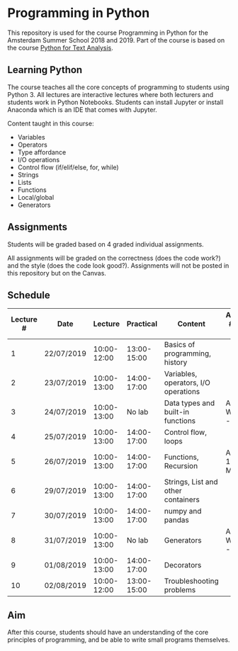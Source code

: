 Programming in Python
=====================

This repository is used for the course Programming in Python for the Amsterdam Summer School 2018 and 2019.
Part of the course is
based on the course [Python for Text Analysis](https://github.com/cltl/python-for-text-analysis).

Learning Python
---------------

The course teaches all the core concepts of programming to students using Python 3.
All lectures are interactive lectures where both lecturers and students work
in Python Notebooks.
Students can install Jupyter or install Anaconda which is an IDE that comes with Jupyter.

Content taught in this course:

* Variables
* Operators
* Type affordance
* I/O operations
* Control flow (if/elif/else, for, while)
* Strings
* Lists
* Functions
* Local/global
* Generators

Assignments
-----------

Students will be graded based on 4 graded individual assignments.

All assignments will be graded on the correctness (does the code work?) and the style (does the code look good?).
Assignments will not be posted in this repository but on the Canvas.

Schedule
--------

| Lecture # | Date       | Lecture     | Practical   | Content                              | Assignment #N Start - End     |
|-----------|------------|-------------|-------------|--------------------------------------|-------------------------------|
| 1         | 22/07/2019 | 10:00-12:00 | 13:00-15:00 | Basics of programming, history       |                               |
| 2         | 23/07/2019 | 10:00-13:00 | 14:00-17:00 | Variables, operators, I/O operations |                               |
| 3         | 24/07/2019 | 10:00-13:00 | No lab      | Data types and built-in functions    | ASGN #1 Wed 18:00 - Fri 18:00 |
| 4         | 25/07/2019 | 10:00-13:00 | 14:00-17:00 | Control flow, loops                  |                               |
| 5         | 26/07/2019 | 10:00-13:00 | 14:00-17:00 | Functions, Recursion                 | ASGN #2 Fri 18:00 - Mon 18:00 |
| 6         | 29/07/2019 | 10:00-13:00 | 14:00-17:00 | Strings, List and other containers   |                               |
| 7         | 30/07/2019 | 10:00-13:00 | 14:00-17:00 | numpy and pandas                     |                               |
| 8         | 31/07/2019 | 10:00-13:00 | No lab      | Generators                           | ASGN #3 Wed 13:00 - Fri 21:00 |
| 9         | 01/08/2019 | 10:00-13:00 | 14:00-17:00 | Decorators                           |                               |
| 10        | 02/08/2019 | 10:00-12:00 | 13:00-15:00 | Troubleshooting problems             |                               |

Aim
---

After this course, students should have an understanding of the core principles of programming, and be able to write
small programs themselves.
